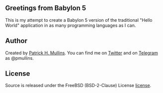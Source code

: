 ## Greetings from Babylon 5

This is my attempt to create a Babylon 5 version of the traditional "Hello World" application in as many programming languages as I can.

## Author
Created by [Patrick H. Mullins](http://www.pmullins.net). You can find me on  [Twitter](https://twitter.com/phmullins) and on [Telegram](https://telegram.org/) as @pmullins.

## License
Source is released under the FreeBSD (BSD-2-Clause) License [license](license.md).
